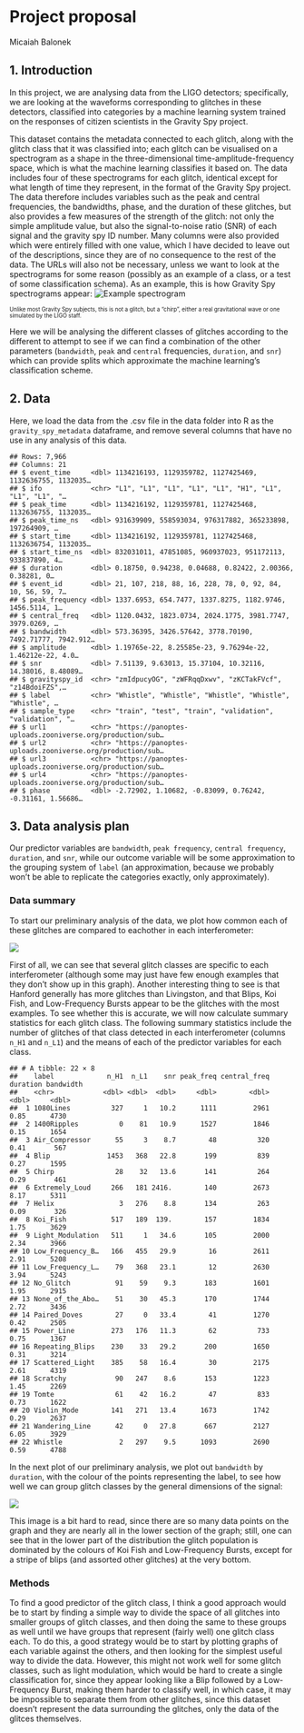 Project proposal
================
Micaiah Balonek

## 1. Introduction

In this project, we are analysing data from the LIGO detectors;
specifically, we are looking at the waveforms corresponding to glitches
in these detectors, classified into categories by a machine learning
system trained on the responses of citizen scientists in the Gravity Spy
project.

This dataset contains the metadata connected to each glitch, along with
the glitch class that it was classified into; each glitch can be
visualised on a spectrogram as a shape in the three-dimensional
time-amplitude-frequency space, which is what the machine learning
classifies it based on. The data includes four of these spectrograms for
each glitch, identical except for what length of time they represent, in
the format of the Gravity Spy project. The data therefore includes
variables such as the peak and central frequencies, the bandwidths,
phase, and the duration of these glitches, but also provides a few
measures of the strength of the glitch: not only the simple amplitude
value, but also the signal-to-noise ratio (SNR) of each signal and the
gravity spy ID number. Many columns were also provided which were
entirely filled with one value, which I have decided to leave out of the
descriptions, since they are of no consequence to the rest of the data.
The URLs will also not be necessary, unless we want to look at the
spectrograms for some reason (possibly as an example of a class, or a
test of some classification schema). As an example, this is how Gravity
Spy spectrograms appear: ![Example
spectrogram](https://panoptes-uploads.zooniverse.org/production/subject_location/da7f393e-729a-46c9-8dee-160a5851c419.png)

<sub><sup> Unlike most Gravity Spy subjects, this is not a glitch, but a
“chirp”, either a real gravitational wave or one simulated by the LIGO
staff. </sup></sub>

Here we will be analysing the different classes of glitches according to
the different to attempt to see if we can find a combination of the
other parameters (`bandwidth`, `peak` and `central` frequencies,
`duration`, and `snr`) which can provide splits which approximate the
machine learning’s classification scheme.

## 2. Data

Here, we load the data from the .csv file in the data folder into R as
the `gravity_spy_metadata` dataframe, and remove several columns that
have no use in any analysis of this data.

    ## Rows: 7,966
    ## Columns: 21
    ## $ event_time     <dbl> 1134216193, 1129359782, 1127425469, 1132636755, 1132035…
    ## $ ifo            <chr> "L1", "L1", "L1", "L1", "L1", "H1", "L1", "L1", "L1", "…
    ## $ peak_time      <dbl> 1134216192, 1129359781, 1127425468, 1132636755, 1132035…
    ## $ peak_time_ns   <dbl> 931639909, 558593034, 976317882, 365233898, 197264909, …
    ## $ start_time     <dbl> 1134216192, 1129359781, 1127425468, 1132636754, 1132035…
    ## $ start_time_ns  <dbl> 832031011, 47851085, 960937023, 951172113, 933837890, 4…
    ## $ duration       <dbl> 0.18750, 0.94238, 0.04688, 0.82422, 2.00366, 0.38281, 0…
    ## $ event_id       <dbl> 21, 107, 218, 88, 16, 228, 78, 0, 92, 84, 10, 56, 59, 7…
    ## $ peak_frequency <dbl> 1337.6953, 654.7477, 1337.8275, 1182.9746, 1456.5114, 1…
    ## $ central_freq   <dbl> 1120.0432, 1823.0734, 2024.1775, 3981.7747, 3979.0269, …
    ## $ bandwidth      <dbl> 573.36395, 3426.57642, 3778.70190, 7492.71777, 7942.912…
    ## $ amplitude      <dbl> 1.19765e-22, 8.25585e-23, 9.76294e-22, 1.46212e-22, 4.0…
    ## $ snr            <dbl> 7.51139, 9.63013, 15.37104, 10.32116, 14.38016, 8.48089…
    ## $ gravityspy_id  <chr> "zmIdpucyOG", "zWFRqqDxwv", "zKCTakFVcf", "z14BdoiFZS",…
    ## $ label          <chr> "Whistle", "Whistle", "Whistle", "Whistle", "Whistle", …
    ## $ sample_type    <chr> "train", "test", "train", "validation", "validation", "…
    ## $ url1           <chr> "https://panoptes-uploads.zooniverse.org/production/sub…
    ## $ url2           <chr> "https://panoptes-uploads.zooniverse.org/production/sub…
    ## $ url3           <chr> "https://panoptes-uploads.zooniverse.org/production/sub…
    ## $ url4           <chr> "https://panoptes-uploads.zooniverse.org/production/sub…
    ## $ phase          <dbl> -2.72902, 1.10682, -0.83099, 0.76242, -0.31161, 1.56686…

## 3. Data analysis plan

Our predictor variables are `bandwidth`, `peak frequency`,
`central frequency`, `duration`, and `snr`, while our outcome variable
will be some approximation to the grouping system of `label` (an
approximation, because we probably won’t be able to replicate the
categories exactly, only approximately).

### Data summary

To start our preliminary analysis of the data, we plot how common each
of these glitches are compared to eachother in each interferometer:

![](proposal_files/figure-gfm/glitch-frequency-1.png)<!-- -->

First of all, we can see that several glitch classes are specific to
each interferometer (although some may just have few enough examples
that they don’t show up in this graph). Another interesting thing to see
is that Hanford generally has more glitches than Livingston, and that
Blips, Koi Fish, and Low-Frequency Bursts appear to be the glitches with
the most examples. To see whether this is accurate, we will now
calculate summary statistics for each glitch class. The following
summary statistics include the number of glitches of that class detected
in each interferometer (columns `n_H1` and `n_L1`) and the means of each
of the predictor variables for each class.

    ## # A tibble: 22 × 8
    ##    label             n_H1  n_L1    snr peak_freq central_freq duration bandwidth
    ##    <chr>            <dbl> <dbl>  <dbl>     <dbl>        <dbl>    <dbl>     <dbl>
    ##  1 1080Lines          327     1   10.2      1111         2961     0.85      4730
    ##  2 1400Ripples          0    81   10.9      1527         1846     0.15      1654
    ##  3 Air_Compressor      55     3    8.7        48          320     0.41       567
    ##  4 Blip              1453   368   22.8       199          839     0.27      1595
    ##  5 Chirp               28    32   13.6       141          264     0.29       461
    ##  6 Extremely_Loud     266   181 2416.        140         2673     8.17      5311
    ##  7 Helix                3   276    8.8       134          263     0.09       326
    ##  8 Koi_Fish           517   189  139.        157         1834     1.75      3629
    ##  9 Light_Modulation   511     1   34.6       105         2000     2.34      3966
    ## 10 Low_Frequency_B…   166   455   29.9        16         2611     2.91      5208
    ## 11 Low_Frequency_L…    79   368   23.1        12         2630     3.94      5243
    ## 12 No_Glitch           91    59    9.3       183         1601     1.95      2915
    ## 13 None_of_the_Abo…    51    30   45.3       170         1744     2.72      3436
    ## 14 Paired_Doves        27     0   33.4        41         1270     0.42      2505
    ## 15 Power_Line         273   176   11.3        62          733     0.75      1367
    ## 16 Repeating_Blips    230    33   29.2       200         1650     0.31      3214
    ## 17 Scattered_Light    385    58   16.4        30         2175     2.61      4319
    ## 18 Scratchy            90   247    8.6       153         1223     1.45      2269
    ## 19 Tomte               61    42   16.2        47          833     0.73      1622
    ## 20 Violin_Mode        141   271   13.4      1673         1742     0.29      2637
    ## 21 Wandering_Line      42     0   27.8       667         2127     6.05      3929
    ## 22 Whistle              2   297    9.5      1093         2690     0.59      4788

In the next plot of our preliminary analysis, we plot out `bandwidth` by
`duration`, with the colour of the points representing the label, to see
how well we can group glitch classes by the general dimensions of the
signal:

![](proposal_files/figure-gfm/bandwidth-duration-plot-1.png)<!-- -->

This image is a bit hard to read, since there are so many data points on
the graph and they are nearly all in the lower section of the graph;
still, one can see that in the lower part of the distribution the glitch
population is dominated by the colours of Koi Fish and Low-Frequency
Bursts, except for a stripe of blips (and assorted other glitches) at
the very bottom.

### Methods

To find a good predictor of the glitch class, I think a good approach
would be to start by finding a simple way to divide the space of all
glitches into smaller groups of glitch classes, and then doing the same
to these groups as well until we have groups that represent (fairly
well) one glitch class each. To do this, a good strategy would be to
start by plotting graphs of each variable against the others, and then
looking for the simplest useful way to divide the data. However, this
might not work well for some glitch classes, such as light modulation,
which would be hard to create a single classification for, since they
appear looking like a Blip followed by a Low-Frequency Burst, making
them harder to classify well, in which case, it may be impossible to
separate them from other glitches, since this dataset doesn’t represent
the data surrounding the glitches, only the data of the glitces
themselves.
